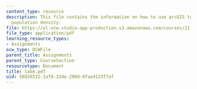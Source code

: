 ```yaml
---
content_type: resource
description: This file contains the information on how to use arcGIS to visualize
  population density.
file: https://ol-ocw-studio-app-production.s3.amazonaws.com/courses/11-204-planning-communications-and-digital-media-fall-2004/568303321af832de290d97aa4133f7af_lab4.pdf
file_type: application/pdf
learning_resource_types:
- Assignments
ocw_type: OCWFile
parent_title: Assignments
parent_type: CourseSection
resourcetype: Document
title: lab4.pdf
uid: 56830332-1af8-32de-290d-97aa4133f7af
---
```

